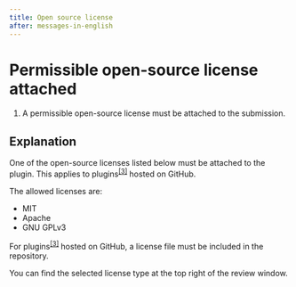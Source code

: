 ```yaml
---
title: Open source license
after: messages-in-english
---
```


# Permissible open-source license attached

1. A permissible open-source license must be attached to the submission.

## Explanation

One of the open-source licenses listed below must be attached to the plugin. This applies to plugins<sup><a href="/glossary#plugins">[3]</a></sup> hosted on GitHub.

The allowed licenses are:

- MIT
- Apache
- GNU GPLv3

For plugins<sup><a href="/glossary#plugins">[3]</a></sup> hosted on GitHub, a license file must be included in the repository.

You can find the selected license type at the top right of the review window.

